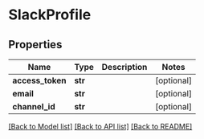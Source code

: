 # SlackProfile

## Properties
Name | Type | Description | Notes
------------ | ------------- | ------------- | -------------
**access_token** | **str** |  | [optional] 
**email** | **str** |  | [optional] 
**channel_id** | **str** |  | [optional] 

[[Back to Model list]](../README.md#documentation-for-models) [[Back to API list]](../README.md#documentation-for-api-endpoints) [[Back to README]](../README.md)


